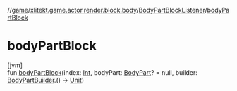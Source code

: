 //[game](../../../index.md)/[xlitekt.game.actor.render.block.body](../index.md)/[BodyPartBlockListener](index.md)/[bodyPartBlock](body-part-block.md)

# bodyPartBlock

[jvm]\
fun [bodyPartBlock](body-part-block.md)(index: [Int](https://kotlinlang.org/api/latest/jvm/stdlib/kotlin/-int/index.html), bodyPart: [BodyPart](../-body-part/index.md)? = null, builder: [BodyPartBuilder](../-body-part-builder/index.md).() -&gt; [Unit](https://kotlinlang.org/api/latest/jvm/stdlib/kotlin/-unit/index.html))

